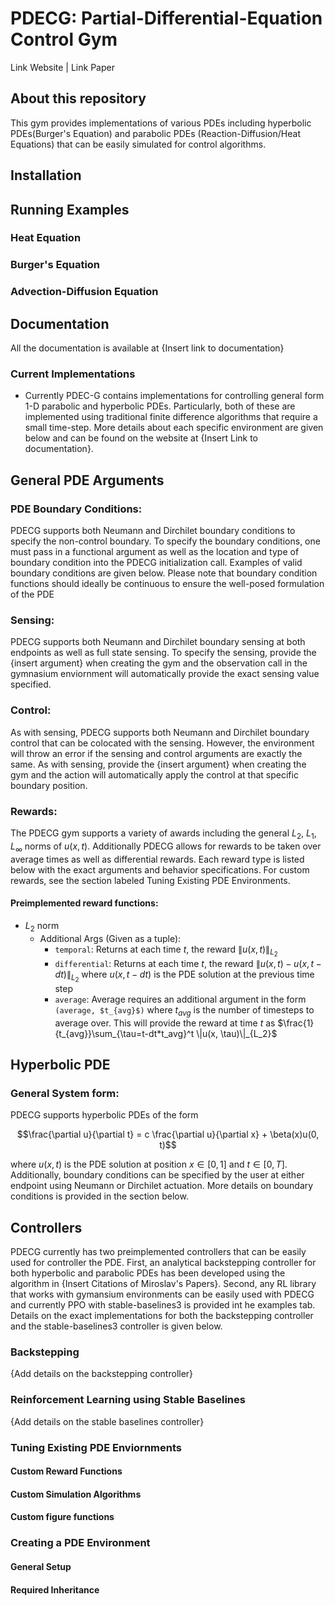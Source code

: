 # PDECG: Partial-Differential-Equation Control Gym

Link Website | Link Paper 

## About this repository

This gym provides implementations of various PDEs including hyperbolic PDEs(Burger's Equation) and parabolic PDEs (Reaction-Diffusion/Heat Equations) that can be easily simulated for control algorithms. 

## Installation

## Running Examples

### Heat Equation

### Burger's Equation

### Advection-Diffusion Equation

## Documentation
All the documentation is available at {Insert link to documentation}

### Current Implementations
- Currently PDEC-G contains implementations for controlling general form 1-D parabolic and hyperbolic PDEs. Particularly, both of these are implemented using traditional finite difference algorithms that require a small time-step. More details about each specific environment are given below and can be found on the website at {Insert Link to documentation}.

## General PDE Arguments 
### PDE Boundary Conditions:	
PDECG supports both Neumann and Dirchilet boundary conditions to specify the non-control boundary. To specify the boundary conditions, one must pass in a functional argument as well as the location and type of boundary condition into the PDECG initialization call. Examples of valid boundary conditions are given below. Please note that boundary condition functions should ideally be continuous to ensure the well-posed formulation of the PDE
### Sensing:
PDECG supports both Neumann and Dirchilet boundary sensing at both endpoints as well as full state sensing. To specify the sensing, provide the {insert argument} when creating the gym and the observation call in the gymnasium enviornment will automatically provide the exact sensing value specified. 
### Control:
As with sensing, PDECG supports both Neumann and Dirchilet boundary control that can be colocated with the sensing. However, the environment will throw an error if the sensing and control arguments are exactly the same. As with sensing, provide the {insert argument} when creating the gym and the action will automatically apply the control at that specific boundary position.
### Rewards:
The PDECG gym supports a variety of awards including the general $L_2$, $L_1$, $L_\infty$ norms of $u(x, t)$. Additionally PDECG allows for rewards to be taken over average times as well as differential rewards. Each reward type is listed below with the exact arguments and behavior specifications. For custom rewards, see the section labeled Tuning Existing PDE Environments.
#### Preimplemented reward functions:
- $L_2$ norm
    - Additional Args (Given as a tuple): 
        - `temporal`: Returns at each time $t$, the reward $\|u(x, t)\|_{L_2}$
        - `differential`: Returns at each time $t$, the reward $\|u(x, t) - u(x, t-dt)\|_{L_2}$ where $u(x, t-dt)$ is the PDE solution at the previous time step
		- `average`: Average requires an additional argument in the form `(average, $t_{avg}$)` where $t_{avg}$ is the number of timesteps to average over. This will provide the reward at time $t$ as $\frac{1}{t_{avg}}\sum_{\tau=t-dt*t_avg}^t \|u(x, \tau)\|_{L_2}$

## Hyperbolic PDE
### General System form:
PDECG supports hyperbolic PDEs of the form
```math
\frac{\partial u}{\partial t} = c \frac{\partial u}{\partial x} + \beta(x)u(0, t)
```
where $u(x, t)$ is the PDE solution at position $x \in [0, 1]$ and $t \in [0, T]$. Additionally, boundary conditions can be specified by the user at either endpoint using Neumann or Dirchilet actuation. More details on boundary conditions is provided in the section below. 



## Controllers
PDECG currently has two preimplemented controllers that can be easily used for controller the PDE. First, an analytical backstepping controller for both hyperbolic and parabolic PDEs has been developed using the algorithm in {Insert Citations of Miroslav's Papers}. Second, any RL library that works with gymansium environments can be easily used with PDECG and currently PPO with stable-baselines3 is provided int he examples tab. Details on the exact implementations for both the backstepping controller and the stable-baselines3 controller is given below. 
### Backstepping
{Add details on the backstepping controller}	
### Reinforcement Learning using Stable Baselines
{Add details on the stable baselines controller}


### Tuning Existing PDE Enviornments
#### Custom Reward Functions
#### Custom Simulation Algorithms
#### Custom figure functions

### Creating a PDE Environment

#### General Setup
#### Required Inheritance
